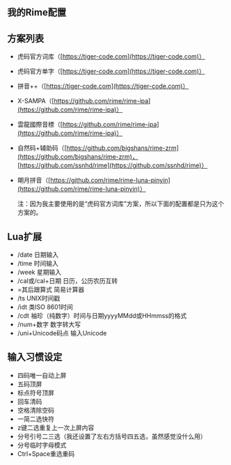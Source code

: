 我的Rime配置
---

## 方案列表

- 虎码官方词库（[https://tiger-code.com](https://tiger-code.com)）

- 虎码官方单字（[https://tiger-code.com](https://tiger-code.com)）

- 拼音++（[https://tiger-code.com](https://tiger-code.com)）

- X-SAMPA（[https://github.com/rime/rime-ipa](https://github.com/rime/rime-ipa)）

- 雲龍國際音標（[https://github.com/rime/rime-ipa](https://github.com/rime/rime-ipa)）

- 自然码+辅助码（[https://github.com/bigshans/rime-zrm](https://github.com/bigshans/rime-zrm)，[https://github.com/ssnhd/rime](https://github.com/ssnhd/rime)）

- 朙月拼音（[https://github.com/rime/rime-luna-pinyin](https://github.com/rime/rime-luna-pinyin)）

  注：因为我主要使用的是“虎码官方词库”方案，所以下面的配置都是只为这个方案的。

## Lua扩展

- /date 日期输入
- /time 时间输入
- /week 星期输入
- /cal或/cal+日期 日历，公历农历互转
- =其后跟算式 简易计算器
- /ts UNIX时间戳
- /idt 类ISO 8601时间
- /cdt 袖珍（纯数字）时间与日期yyyyMMdd或HHmmss的格式
- /num+数字 数字转大写
- /uni+Unicode码点 输入Unicode

## 输入习惯设定

- 四码唯一自动上屏
- 五码顶屏
- 标点符号顶屏
- 回车清码
- 空格清除空码
- 一简二选快符
- z键二选重复上一次上屏内容
- 分号引号二三选（我还设置了左右方括号四五选，虽然感觉没什么用）
- 分号临时字母模式
- Ctrl+Space重选重码

